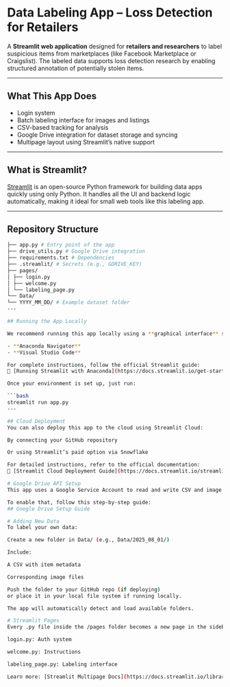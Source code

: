 # Data Labeling App – Loss Detection for Retailers

A **Streamlit web application** designed for **retailers and researchers** to label suspicious items from marketplaces (like Facebook Marketplace or Craigslist). The labeled data supports loss detection research by enabling structured annotation of potentially stolen items.

---

## What This App Does

- Login system
- Batch labeling interface for images and listings
- CSV-based tracking for analysis
- Google Drive integration for dataset storage and syncing
- Multipage layout using Streamlit’s native support

---

## What is Streamlit?

[Streamlit](https://streamlit.io/) is an open-source Python framework for building data apps quickly using only Python. It handles all the UI and backend logic automatically, making it ideal for small web tools like this labeling app.

---

## Repository Structure

```bash
├── app.py # Entry point of the app
├── drive_utils.py # Google Drive integration
├── requirements.txt # Dependencies
├── .streamlit/ # Secrets (e.g., GDRIVE_KEY)
├── pages/
│ ├── login.py
│ ├── welcome.py
│ └── labeling_page.py
└── Data/
└── YYYY_MM_DD/ # Example dataset folder
---

## Running the App Locally

We recommend running this app locally using a **graphical interface** such as:

- **Anaconda Navigator**
- **Visual Studio Code**

For complete instructions, follow the official Streamlit guide:  
📘 [Running Streamlit with Anaconda](https://docs.streamlit.io/get-started/installation/anaconda-distribution)

Once your environment is set up, just run:

```bash
streamlit run app.py
---

## Cloud Deployment
You can also deploy this app to the cloud using Streamlit Cloud:

By connecting your GitHub repository

Or using Streamlit’s paid option via Snowflake

For detailed instructions, refer to the official documentation:
📘 [Streamlit Cloud Deployment Guide](https://docs.streamlit.io/streamlit-community-cloud/get-started/deploy-an-app)

# Google Drive API Setup
This app uses a Google Service Account to read and write CSV and image metadata from your Drive.

To enable that, follow this step-by-step guide:
## Google Drive Setup Guide

# Adding New Data
To label your own data:

Create a new folder in Data/ (e.g., Data/2025_08_01/)

Include:

A CSV with item metadata

Corresponding image files

Push the folder to your GitHub repo (if deploying)
or place it in your local file system if running locally.

The app will automatically detect and load available folders.

# Streamlit Pages
Every .py file inside the /pages folder becomes a new page in the sidebar.

login.py: Auth system

welcome.py: Instructions

labeling_page.py: Labeling interface

Learn more: [Streamlit Multipage Docs](https://docs.streamlit.io/library/get-started/multipage-apps)

